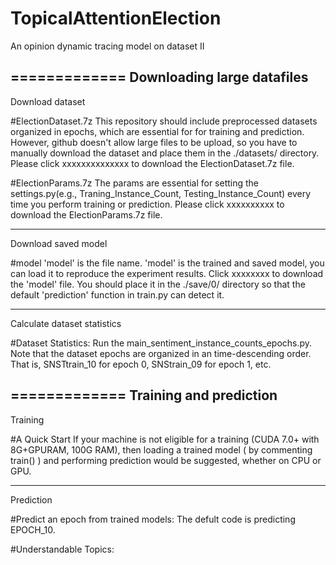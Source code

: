 # TopicalAttentionElection
An opinion dynamic tracing model on dataset II

=============
Downloading large datafiles
-------------
Download dataset

#ElectionDataset.7z 
This repository should include preprocessed datasets organized in epochs, which are essential for for training and prediction. However, github doesn't allow large files to be upload, so you have to manually download the dataset and place them in the ./datasets/ directory. Please click xxxxxxxxxxxxxx to download the ElectionDataset.7z file.

#ElectionParams.7z
The params are essential for setting the settings.py(e.g., Traning_Instance_Count, Testing_Instance_Count) every time you perform training or prediction. Please click xxxxxxxxxx to download the ElectionParams.7z file.

-------------
Download saved model

#model
'model' is the file name. 'model' is the trained and saved model, you can load it to reproduce the experiment results. Click xxxxxxxx to download the 'model' file. You should place it in the ./save/0/ directory so that the default 'prediction' function in train.py can detect it. 

-------------
Calculate dataset statistics

#Dataset Statistics:
Run the main_sentiment_instance_counts_epochs.py. Note that the dataset epochs are organized in an time-descending order. That is, SNSTtrain_10 for epoch 0, SNStrain_09 for epoch 1, etc.

=============
Training and prediction
-------------
Training

#A Quick Start
If your machine is not eligible for a training (CUDA 7.0+ with 8G+GPURAM, 100G RAM), then loading a trained model ( by commenting train() ) and performing prediction would be suggested, whether on CPU or GPU.

-------------
Prediction

#Predict an epoch from trained models:
The defult code is predicting EPOCH_10.

#Understandable Topics:
